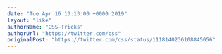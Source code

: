 ```yaml
---
date: "Tue Apr 16 13:13:00 +0000 2019"
layout: "like"
authorName: "CSS-Tricks"
authorUrl: "https://twitter.com/css"
originalPost: "https://twitter.com/css/status/1118140236108845056"
---
```

